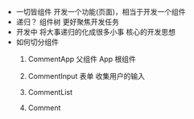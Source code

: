 - 一切皆组件  开发一个功能(页面)，相当于开发一个组件
- 递归？    组件树  更好聚焦开发任务
- 开发中    将大事递归的化成很多小事    核心的开发思想
- 如何切分组件
    1. CommentApp   父组件  App   根组件
        
    2. CommentInput 表单    收集用户的输入
    3. CommentList  
    4. Comment